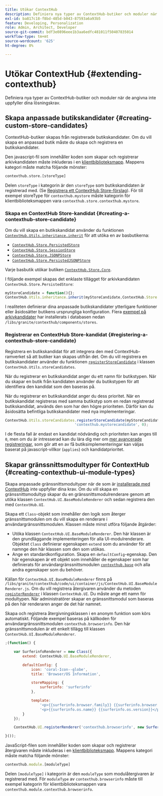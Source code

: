 ```yaml
---
title: Utökar ContextHub
description: Definiera nya typer av ContextHub-butiker och moduler när de angivna lagren inte uppfyller dina lösningskrav
exl-id: ba817c18-f8bd-485d-b043-87593a6a93b5
feature: Developing, Personalization
role: Admin, Architect, Developer
source-git-commit: bdf3e0896eee1b3aa6edfc481011f50407835014
workflow-type: tm+mt
source-wordcount: '625'
ht-degree: 0%

---
```


# Utökar ContextHub {#extending-contexthub}

Definiera nya typer av ContextHub-butiker och moduler när de angivna inte uppfyller dina lösningskrav.

## Skapa anpassade butikskandidater {#creating-custom-store-candidates}

ContextHub-butiker skapas från registrerade butikskandidater. Om du vill skapa en anpassad butik måste du skapa och registrera en butikskandidater.

Den javascript-fil som innehåller koden som skapar och registrerar arkivkandidaten måste inkluderas i en [klientbiblioteksmapp](/help/implementing/developing/introduction/clientlibs.md). Mappens kategori måste matcha följande mönster:

```xml
contexthub.store.[storeType]
```

Delen `storeType` i kategorin är den `storeType` som butikskandidaten är registrerad med. (Se [Registrera ett ContextHub Store-förslag](#registering-a-contexthub-store-candidate)). För till exempel storeType för `contexthub.mystore` måste kategorin för klientbiblioteksmappen vara `contexthub.store.contexthub.mystore`.

### Skapa en ContextHub Store-kandidat {#creating-a-contexthub-store-candidate}

Om du vill skapa en butikskandidat använder du funktionen [`ContextHub.Utils.inheritance.inherit`](contexthub-api.md#inherit-child-parent) för att utöka en av basbutikerna:

* [`ContextHub.Store.PersistedStore`](contexthub-api.md#contexthub-store-persistedstore)
* [`ContextHub.Store.SessionStore`](contexthub-api.md#contexthub-store-sessionstore)
* [`ContextHub.Store.JSONPStore`](contexthub-api.md#contexthub-store-jsonpstore)
* [`ContextHub.Store.PersistedJSONPStore`](contexthub-api.md#contexthub-store-persistedjsonpstore)

Varje basbutik utökar butiken [`ContextHub.Store.Core`](contexthub-api.md#contexthub-store-core).

I följande exempel skapas det enklaste tillägget för arkivkandidaten `ContextHub.Store.PersistedStore`:

```javascript
myStoreCandidate = function(){};
ContextHub.Utils.inheritance.inherit(myStoreCandidate,ContextHub.Store.PersistedStore);
```

I realiteten definierar dina anpassade butikskandidater ytterligare funktioner eller åsidosätter butikens ursprungliga konfiguration. Flera [exempel på arkivkandidater](sample-stores.md) har installerats i databasen nedan `/libs/granite/contexthub/components/stores`.

### Registrerar en ContextHub Store-kandidat {#registering-a-contexthub-store-candidate}

Registrera en butikskandidat för att integrera den med ContextHub-ramverket så att butiker kan skapas utifrån det. Om du vill registrera en butikskandidater använder du funktionen [`registerStoreCandidate`](contexthub-api.md#registerstorecandidate-store-storetype-priority-applies) i klassen `ContextHub.Utils.storeCandidates`.

När du registrerar en butikskandidat anger du ett namn för butikstypen. När du skapar en butik från kandidaten använder du butikstypen för att identifiera den kandidat som den baseras på.

När du registrerar en butikskandidat anger du dess prioritet. När en butikskandidat registreras med samma butikstyp som en redan registrerad butikskandidat, används den som har den högre prioriteten. Därför kan du åsidosätta befintliga butikskandidater med nya implementeringar.

```javascript
ContextHub.Utils.storeCandidates.registerStoreCandidate(myStoreCandidate,
                                'contexthub.mystorecandidate', 0);
```

I de flesta fall är endast en kandidat nödvändig och prioriteten kan anges till `0`, men om du är intresserad kan du lära dig mer om [mer avancerade registreringar,](contexthub-api.md#registerstorecandidate-store-storetype-priority-applies) som gör att en av få butiksimplementeringar kan väljas baserat på javascript-villkor (`applies`) och kandidatprioritet.

## Skapar gränssnittsmodultyper för ContextHub {#creating-contexthub-ui-module-types}

Skapa anpassade gränssnittsmodultyper när de som är [installerade med ContextHub](sample-modules.md) inte uppfyller dina krav. Om du vill skapa en gränssnittsmodultyp skapar du en gränssnittsmodulrenderare genom att utöka klassen `ContextHub.UI.BaseModuleRenderer` och sedan registrera den med `ContextHub.UI`.

Skapa ett `Class`-objekt som innehåller den logik som återger gränssnittsmodulen om du vill skapa en renderare i användargränssnittsmodulen. Klassen måste minst utföra följande åtgärder:

* Utöka klassen `ContextHub.UI.BaseModuleRenderer`. Den här klassen är den grundläggande implementeringen för alla UI-modulrenderare. Objektet `Class` definierar egenskapen `extend` som du använder för att namnge den här klassen som den som utökas.
* Ange en standardkonfiguration. Skapa en `defaultConfig`-egenskap. Den här egenskapen är ett objekt som innehåller de egenskaper som har definierats för användargränssnittsmodulen [`contexthub.base`](sample-modules.md#contexthub-base-ui-module-type) och alla andra egenskaper som du behöver.

Källan för `ContextHub.UI.BaseModuleRenderer` finns på `/libs/granite/contexthub/code/ui/container/js/ContextHub.UI.BaseModuleRenderer.js`.  Om du vill registrera återgivaren använder du metoden [`registerRenderer`](contexthub-api.md#registerrenderer-moduletype-renderer-dontrender) i klassen `ContextHub.UI`. Du måste ange ett namn för modultypen. När administratörer skapar en gränssnittsmodul som baseras på den här renderaren anger de det här namnet.

Skapa och registrera återgivningsklassen i en anonym funktion som körs automatiskt. Följande exempel baseras på källkoden för användargränssnittsmodulen `contexthub.browserinfo`. Den här gränssnittsmodulen är ett enkelt tillägg till klassen `ContextHub.UI.BaseModuleRenderer`.

```javascript
;(function() {

    var SurferinfoRenderer = new Class({
        extend: ContextHub.UI.BaseModuleRenderer,

        defaultConfig: {
            icon: 'coral-Icon--globe',
            title: 'Browser/OS Information',

            storeMapping: {
                surferinfo: 'surferinfo'
            },

            template:
                '<p>{{surferinfo.browser.family}} {{surferinfo.browser.version}}</p>' +
                '<p>{{surferinfo.os.name}} {{surferinfo.os.version}}</p>'
        }
    });

    ContextHub.UI.registerRenderer('contexthub.browserinfo', new SurferinfoRenderer());

}());
```

JavaScript-filen som innehåller koden som skapar och registrerar återgivaren måste inkluderas i en [klientbiblioteksmapp](/help/implementing/developing/introduction/clientlibs.md). Mappens kategori måste matcha följande mönster:

```javascript
contexthub.module.[moduleType]
```

Delen `[moduleType]` i kategorin är den `moduleType` som modulåtergivaren är registrerad med. För `moduleType` av `contexthub.browserinfo` måste till exempel kategorin för klientbiblioteksmappen vara `contexthub.module.contexthub.browserinfo`.
